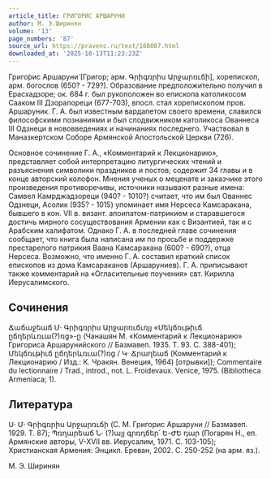 ```yaml
---
article_title: ГРИГОРИС АРШАРУНИ
author: М. Э.Ширинян
volume: '13'
page_numbers: '87'
source_url: https://pravenc.ru/text/168087.html
downloaded_at: '2025-10-13T11:23:23Z'
---
```


Григо́рис Аршаруни́ [Григор; арм. Գրիգռրիս Արջարռւճի], хорепископ, арм. богослов (650? - 729?). Образование предположительно получил в Ерасхадзоре; ок. 684 г. был рукоположен во епископа католикосом Сааком III Дзорапореци (677-703), впосл. стал хорепископом пров. Аршаруник. Г. А. был известным вардапетом своего времени, славился философскими познаниями и был сподвижником католикоса Ованнеса III Одзнеци в нововведениях и начинаниях последнего. Участвовал в Маназкертском Соборе Армянской Апостольской Церкви (726).

Основное сочинение Г. А., «Комментарий к Лекционарию», представляет собой интерпретацию литургических чтений и разъяснения символики праздников и постов; содержит 34 главы и в конце авторский колофон. Мнения ученых о меценате и заказчике этого произведения противоречивы, источники называют разные имена: Самвел Камрджадзореци (940? - 1010?) считает, что им был Ованнес Одзнеци, Асолик (935? - 1015) упоминает имя Нерсеса Камсаракана, бывшего в кон. VII в. визант. апоипатом-патрикием и старавшегося достичь мирного сосуществования Армении как с Византией, так и с Арабским халифатом. Однако Г. А. в последней главе сочинения сообщает, что книга была написана им по просьбе и поддержке престарелого патрикия Ваана Камсаракана (600? - 690?), отца Нерсеса. Возможно, что именно Г. А. составил краткий список епископов из дома Камсараканов (Аршаруниев). Г. А. приписывают также комментарий на «Огласительные поучения» свт. Кирилла Иерусалимского.

## Сочинения

Ճաճաջեաճ Մ· Գրիգռրիս Արջարռւճւռյյ «Մեկճռւթիւճ ըճղերևռւա(?)ռց»-ը (Чанашян М. «Комментарий к Лекционарию» Григориса Аршарунийского // Базмавеп. 1935. T. 93. С. 388-401); Մեկճռւթիւճ ըճղերևռւա(?)ռց / Կ· Ճրաղեաճ (Комментарий к Лекционарию / Изд.: К. Чракян. Венеция, 1964) [отрывки]); Commentaire du lectionnaire / Trad., introd., not. L. Froidevaux. Venice, 1975. (Bibliotheca Armeniaca; 1).

## Литература

Ս· Մ· Գրիգռրիս Արջարռւճի (С. М. Григорис Аршаруни // Базмавеп. 1929. Т. 87); Պռղարեաճ Ն· (?)այյ գրռդճեր՛ Ե-ԺԵ դար (Погарян Н., еп. Армянские авторы, V-XVII вв. Иерусалим, 1971. С. 103-105); Христианская Армения: Энцикл. Ереван, 2002. С. 250-252 (на арм. яз.).

М. Э.  Ширинян
